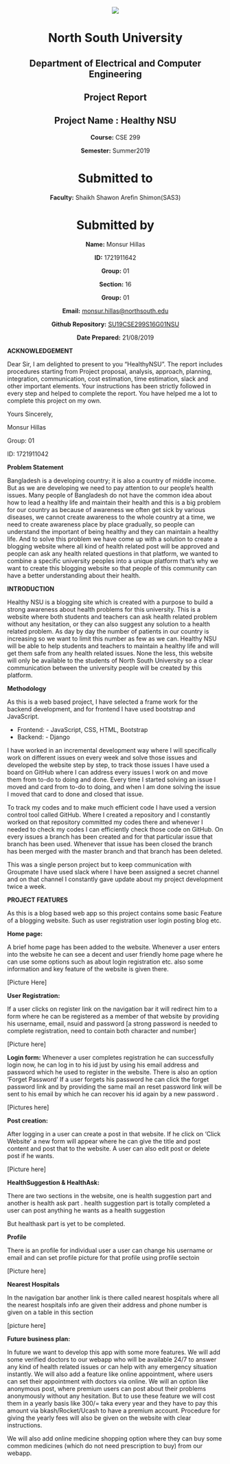 <p align="center">
<img src="https://github.com/monsurhillas007/SU19CSE299S16G01NSU/blob/master/Mockup/logo/nsulogo.jpeg">
</p>

<div align="center">


# North South University </h5>
##  Department of Electrical and Computer Engineering </h3>

##  Project Report

## Project Name : Healthy NSU

**Course:** CSE 299

**Semester:** Summer2019

# Submitted to

**Faculty:** Shaikh Shawon Arefin Shimon(SAS3)

# Submitted by

**Name:** Monsur Hillas

**ID:** 1721911642

**Group:** 01

**Section:** 16

**Group:** 01

**Email:** monsur.hillas@northsouth.edu

**Github Repository:** [SU19CSE299S16G01NSU](https://github.com/monsurhillas007/SU19CSE299S16G01NSU)

**Date Prepared:** 21/08/2019
</div>



**ACKNOWLEDGEMENT**

Dear Sir,
I am delighted to present to you “HealthyNSU”. The report includes procedures starting from Project proposal, analysis, approach, planning, integration, communication, cost estimation, time estimation, slack and other important elements. Your instructions has been strictly followed in every step and helped to complete the report. You have helped me a lot to complete this project on my own.

Yours Sincerely, 

Monsur Hillas

Group: 01

ID: 1721911042 



**Problem Statement**

Bangladesh is a developing country; it is also a country of middle income. But as we are developing we need to pay attention to our people’s health issues. Many people of Bangladesh do not have the common idea about how to lead a healthy life and maintain their health and this is a big problem for our country as because of awareness we often get sick by various diseases, we cannot create awareness to the whole country at a time, we need to create awareness place by place gradually, so people can understand the important of being healthy and they can maintain a healthy life. And to solve this problem we have come up with a solution to create a blogging website where all kind of health related post will be approved and people can ask any health related questions in that platform, we wanted to combine a specific university peoples into a unique platform that’s why we want to create this blogging website so that people of this community can have a better understanding about their health.





**INTRODUCTION**

Healthy NSU is a blogging site which is created with a purpose to build a strong awareness about health problems for this university. This is a website where both students and teachers can ask health related problem without any hesitation, or they can also suggest any solution to a health related problem. As day by day the number of patients in our country is increasing so we want to limit this number as few as we can. Healthy NSU will be able to help students and teachers to maintain a healthy life and will get them safe from any health related issues. None the less, this website will only be available to the students of North South University so a clear communication between the university people will be created by this platform.

**Methodology**

As this is a web based project, I have selected a frame work for the backend development, and for frontend I have used bootstrap and JavaScript. 

  - Frontend: - JavaScript, CSS, HTML, Bootstrap
  - Backend: - Django

I have worked in an incremental development way where I will specifically work on different issues on every week and solve those issues and developed the website step by step, to track those issues I have used a board on GitHub where I can address every issues I work on and move them from to-do to doing and done. Every time I started solving an issue I moved and card from to-do to doing, and when I am done solving the issue I moved that card to done and closed that issue.

To track my codes and to make much efficient code I have used a version control tool called GitHub. Where I created a repository and I constantly worked on that repository committed my codes there and whenever I needed to check my codes I can efficiently check those code on GitHub. On every issues a branch has been created and for that particular issue that branch has been used. Whenever that issue has been closed the branch has been merged with the master branch and that branch has been deleted.

This was a single person project but to keep communication with Groupmate I have used slack where I have been assigned a secret channel and on that channel I constantly gave update about my project development twice a week.


**PROJECT FEATURES**


As this is a blog based web app so this project contains some basic Feature of a blogging website. Such as user registration user login posting blog etc.


**Home page:** 

A brief home page has been added to the website. Whenever a user enters into the website he can see a decent and user friendly home page where he can use some options such as about login registration etc. also some information and key feature of the website is given there.

[Picture Here]

**User Registration:**

If a user clicks on register link on the navigation bar it will redirect him to a form where he can be registered as a member of that website by providing his username, email, nsuid and password [a strong password is needed to complete registration, need to contain both character and number]

[Picture here]

**Login form:**
Whenever a user completes registration he can successfully login now, he can log in to his id just by using his email address and password which he used to register in the website.
There is also an option ‘Forget Password’ If a user forgets his password he can click the forget password link and by providing the same mail an reset password link will be sent to his email by which he can recover his id again by a new password .

[Pictures here]


**Post creation:**

After logging in a user can create a post in that website. If he click on ‘Click Website’ a new form will appear where he can give the title and post content and post that to the website. A user can also edit post or delete post if he wants.

[Picture here]

**HealthSuggestion & HealthAsk:**

There are two sections in the website, one is health suggestion part and another is health ask part . health suggestion part is totally completed a user can post anything he wants as a health suggestion

But healthask part is yet to be completed.



**Profile**

There is an profile for individual user a user can change his username or email and can set profile picture for that profile using profile sectoin 

[Picture here]



**Nearest Hospitals**

In the navigation bar another link is there called nearest hospitals where all the nearest hospitals info are given their address and phone number is given on a table in this section 

[picture here]


**Future business plan:**	


 In future we want to develop this app with some more features. We will add some verified doctors to our webapp who will be available 24/7 to answer any kind of health related issues or can help with any emergency situation instantly. We will also add a feature like online appointment, where users can set their appointment with doctors via online. We will an option like anonymous post, where premium users can post about their problems anonymously without any hesitation. But to use these feature we will cost them in a yearly basis like 300/= taka every year and they have to pay this amount via bkash/Rocket/Ucash to have a premium account. Procedure for giving the yearly fees will also be given on the website with clear instructions.
 

We will also add online medicine shopping option where they can buy some common medicines (which do not need prescription to buy) from our webapp.


